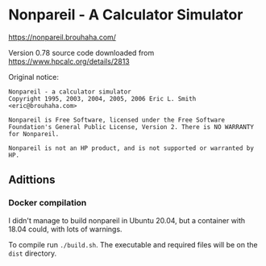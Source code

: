 # Nonpareil - A Calculator Simulator 

https://nonpareil.brouhaha.com/

Version 0.78 source code downloaded from https://www.hpcalc.org/details/2813

Original notice:
```
Nonpareil - a calculator simulator
Copyright 1995, 2003, 2004, 2005, 2006 Eric L. Smith <eric@brouhaha.com>

Nonpareil is Free Software, licensed under the Free Software Foundation's General Public License, Version 2. There is NO WARRANTY for Nonpareil.

Nonpareil is not an HP product, and is not supported or warranted by HP. 
```

## Adittions

### Docker compilation
I didn't manage to build nonpareil in Ubuntu 20.04, but a container with 18.04 could, with lots of warnings.

To compile run `./build.sh`. The executable and required files will be on the `dist` directory.
